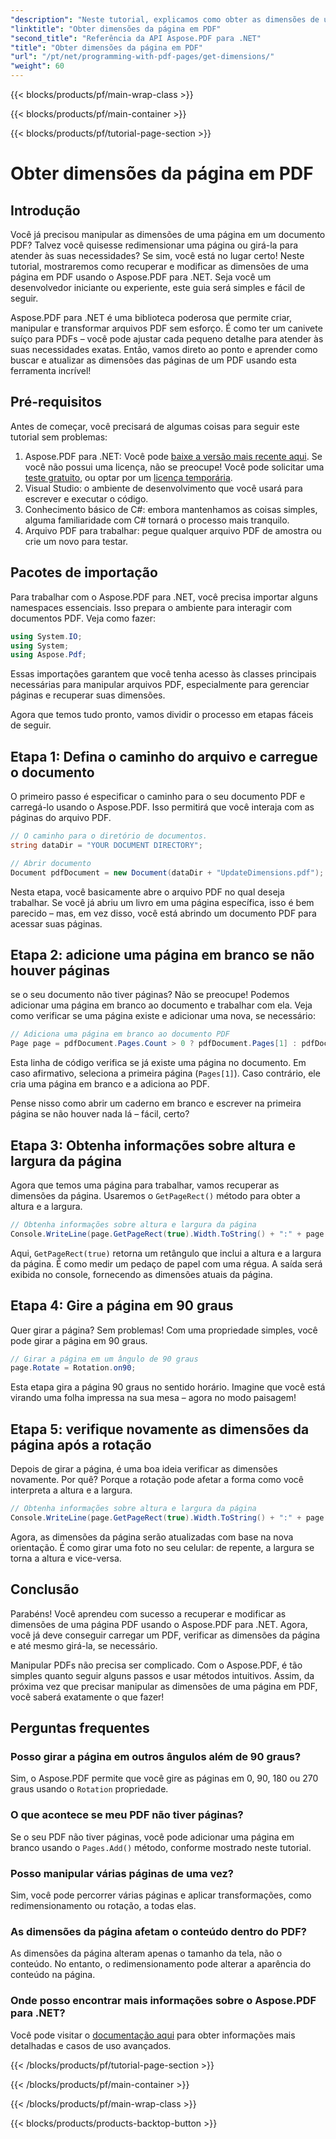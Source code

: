 ```yaml
---
"description": "Neste tutorial, explicamos como obter as dimensões de uma página em PDF e realizar manipulações usando o Aspose.PDF para .NET. Fornecemos etapas detalhadas para guiá-lo pelo processo."
"linktitle": "Obter dimensões da página em PDF"
"second_title": "Referência da API Aspose.PDF para .NET"
"title": "Obter dimensões da página em PDF"
"url": "/pt/net/programming-with-pdf-pages/get-dimensions/"
"weight": 60
---
```


{{< blocks/products/pf/main-wrap-class >}}

{{< blocks/products/pf/main-container >}}

{{< blocks/products/pf/tutorial-page-section >}}

# Obter dimensões da página em PDF

## Introdução

Você já precisou manipular as dimensões de uma página em um documento PDF? Talvez você quisesse redimensionar uma página ou girá-la para atender às suas necessidades? Se sim, você está no lugar certo! Neste tutorial, mostraremos como recuperar e modificar as dimensões de uma página em PDF usando o Aspose.PDF para .NET. Seja você um desenvolvedor iniciante ou experiente, este guia será simples e fácil de seguir.

Aspose.PDF para .NET é uma biblioteca poderosa que permite criar, manipular e transformar arquivos PDF sem esforço. É como ter um canivete suíço para PDFs – você pode ajustar cada pequeno detalhe para atender às suas necessidades exatas. Então, vamos direto ao ponto e aprender como buscar e atualizar as dimensões das páginas de um PDF usando esta ferramenta incrível!

## Pré-requisitos

Antes de começar, você precisará de algumas coisas para seguir este tutorial sem problemas:

1. Aspose.PDF para .NET: Você pode [baixe a versão mais recente aqui](https://releases.aspose.com/pdf/net/). Se você não possui uma licença, não se preocupe! Você pode solicitar uma [teste gratuito](https://releases.aspose.com/), ou optar por um [licença temporária](https://purchase.aspose.com/temporary-license/).
2. Visual Studio: o ambiente de desenvolvimento que você usará para escrever e executar o código.
3. Conhecimento básico de C#: embora mantenhamos as coisas simples, alguma familiaridade com C# tornará o processo mais tranquilo.
4. Arquivo PDF para trabalhar: pegue qualquer arquivo PDF de amostra ou crie um novo para testar.

## Pacotes de importação

Para trabalhar com o Aspose.PDF para .NET, você precisa importar alguns namespaces essenciais. Isso prepara o ambiente para interagir com documentos PDF. Veja como fazer:

```csharp
using System.IO;
using System;
using Aspose.Pdf;
```

Essas importações garantem que você tenha acesso às classes principais necessárias para manipular arquivos PDF, especialmente para gerenciar páginas e recuperar suas dimensões.

Agora que temos tudo pronto, vamos dividir o processo em etapas fáceis de seguir.

## Etapa 1: Defina o caminho do arquivo e carregue o documento

O primeiro passo é especificar o caminho para o seu documento PDF e carregá-lo usando o Aspose.PDF. Isso permitirá que você interaja com as páginas do arquivo PDF.

```csharp
// O caminho para o diretório de documentos.
string dataDir = "YOUR DOCUMENT DIRECTORY";

// Abrir documento
Document pdfDocument = new Document(dataDir + "UpdateDimensions.pdf");
```

Nesta etapa, você basicamente abre o arquivo PDF no qual deseja trabalhar. Se você já abriu um livro em uma página específica, isso é bem parecido – mas, em vez disso, você está abrindo um documento PDF para acessar suas páginas.

## Etapa 2: adicione uma página em branco se não houver páginas

se o seu documento não tiver páginas? Não se preocupe! Podemos adicionar uma página em branco ao documento e trabalhar com ela. Veja como verificar se uma página existe e adicionar uma nova, se necessário:

```csharp
// Adiciona uma página em branco ao documento PDF
Page page = pdfDocument.Pages.Count > 0 ? pdfDocument.Pages[1] : pdfDocument.Pages.Add();
```

Esta linha de código verifica se já existe uma página no documento. Em caso afirmativo, seleciona a primeira página (`Pages[1]`). Caso contrário, ele cria uma página em branco e a adiciona ao PDF.

Pense nisso como abrir um caderno em branco e escrever na primeira página se não houver nada lá – fácil, certo?

## Etapa 3: Obtenha informações sobre altura e largura da página

Agora que temos uma página para trabalhar, vamos recuperar as dimensões da página. Usaremos o `GetPageRect()` método para obter a altura e a largura.

```csharp
// Obtenha informações sobre altura e largura da página
Console.WriteLine(page.GetPageRect(true).Width.ToString() + ":" + page.GetPageRect(true).Height.ToString());
```

Aqui, `GetPageRect(true)` retorna um retângulo que inclui a altura e a largura da página. É como medir um pedaço de papel com uma régua. A saída será exibida no console, fornecendo as dimensões atuais da página.

## Etapa 4: Gire a página em 90 graus

Quer girar a página? Sem problemas! Com uma propriedade simples, você pode girar a página em 90 graus.

```csharp
// Girar a página em um ângulo de 90 graus
page.Rotate = Rotation.on90;
```

Esta etapa gira a página 90 graus no sentido horário. Imagine que você está virando uma folha impressa na sua mesa – agora no modo paisagem!

## Etapa 5: verifique novamente as dimensões da página após a rotação

Depois de girar a página, é uma boa ideia verificar as dimensões novamente. Por quê? Porque a rotação pode afetar a forma como você interpreta a altura e a largura.

```csharp
// Obtenha informações sobre altura e largura da página
Console.WriteLine(page.GetPageRect(true).Width.ToString() + ":" + page.GetPageRect(true).Height.ToString());
```

Agora, as dimensões da página serão atualizadas com base na nova orientação. É como girar uma foto no seu celular: de repente, a largura se torna a altura e vice-versa.


## Conclusão

Parabéns! Você aprendeu com sucesso a recuperar e modificar as dimensões de uma página PDF usando o Aspose.PDF para .NET. Agora, você já deve conseguir carregar um PDF, verificar as dimensões da página e até mesmo girá-la, se necessário.

Manipular PDFs não precisa ser complicado. Com o Aspose.PDF, é tão simples quanto seguir alguns passos e usar métodos intuitivos. Assim, da próxima vez que precisar manipular as dimensões de uma página em PDF, você saberá exatamente o que fazer!

## Perguntas frequentes

### Posso girar a página em outros ângulos além de 90 graus?
Sim, o Aspose.PDF permite que você gire as páginas em 0, 90, 180 ou 270 graus usando o `Rotation` propriedade.

### O que acontece se meu PDF não tiver páginas?
Se o seu PDF não tiver páginas, você pode adicionar uma página em branco usando o `Pages.Add()` método, conforme mostrado neste tutorial.

### Posso manipular várias páginas de uma vez?
Sim, você pode percorrer várias páginas e aplicar transformações, como redimensionamento ou rotação, a todas elas.

### As dimensões da página afetam o conteúdo dentro do PDF?
As dimensões da página alteram apenas o tamanho da tela, não o conteúdo. No entanto, o redimensionamento pode alterar a aparência do conteúdo na página.

### Onde posso encontrar mais informações sobre o Aspose.PDF para .NET?
Você pode visitar o [documentação aqui](https://reference.aspose.com/pdf/net/) para obter informações mais detalhadas e casos de uso avançados.

{{< /blocks/products/pf/tutorial-page-section >}}

{{< /blocks/products/pf/main-container >}}

{{< /blocks/products/pf/main-wrap-class >}}

{{< blocks/products/products-backtop-button >}}